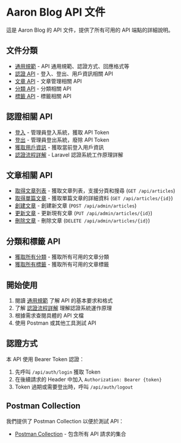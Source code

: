 # Aaron Blog API 文件

這是 Aaron Blog 的 API 文件，提供了所有可用的 API 端點的詳細說明。

## 文件分類

- [通用規範](./common/README.md) - API 通用規範、認證方式、回應格式等
- [認證 API](./auth/) - 登入、登出、用戶資訊相關 API
- [文章 API](./article/) - 文章管理相關 API
- [分類 API](./category/) - 分類相關 API
- [標籤 API](./tag/) - 標籤相關 API

## 認證相關 API

- [登入](./auth/login.md) - 管理員登入系統，獲取 API Token
- [登出](./auth/logout.md) - 管理員登出系統，廢除 API Token
- [獲取用戶資訊](./auth/user.md) - 獲取當前登入用戶資訊
- [認證流程詳解](./auth/auth-flow.md) - Laravel 認證系統工作原理詳解

## 文章相關 API

- [取得文章列表](./article/list.md) - 獲取文章列表，支援分頁和搜尋 (`GET /api/articles`)
- [取得單篇文章](./article/show.md) - 獲取單篇文章的詳細資料 (`GET /api/articles/{id}`)
- [創建文章](./article/create.md) - 創建新文章 (`POST /api/admin/articles`)
- [更新文章](./article/update.md) - 更新現有文章 (`PUT /api/admin/articles/{id}`)
- [刪除文章](./article/delete.md) - 刪除文章 (`DELETE /api/admin/articles/{id}`)

## 分類和標籤 API

- [獲取所有分類](./category/list.md) - 獲取所有可用的文章分類
- [獲取所有標籤](./tag/list.md) - 獲取所有可用的文章標籤

## 開始使用

1. 閱讀 [通用規範](./common/README.md) 了解 API 的基本要求和格式
2. 了解 [認證流程詳解](./auth/auth-flow.md) 理解認證系統運作原理
3. 根據需求查閱具體的 API 文檔
4. 使用 Postman 或其他工具測試 API

## 認證方式

本 API 使用 Bearer Token 認證：

1. 先呼叫 `/api/auth/login` 獲取 Token
2. 在後續請求的 Header 中加入 `Authorization: Bearer {token}`
3. Token 過期或需要登出時，呼叫 `/api/auth/logout`

## Postman Collection

我們提供了 Postman Collection 以便於測試 API：

- [Postman Collection](../postman/aaron_blog_api.json) - 包含所有 API 請求的集合 